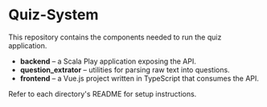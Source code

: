 # Quiz-System

This repository contains the components needed to run the quiz application.

- **backend** – a Scala Play application exposing the API.
- **question_extrator** – utilities for parsing raw text into questions.
- **frontend** – a Vue.js project written in TypeScript that consumes the API.

Refer to each directory's README for setup instructions.

